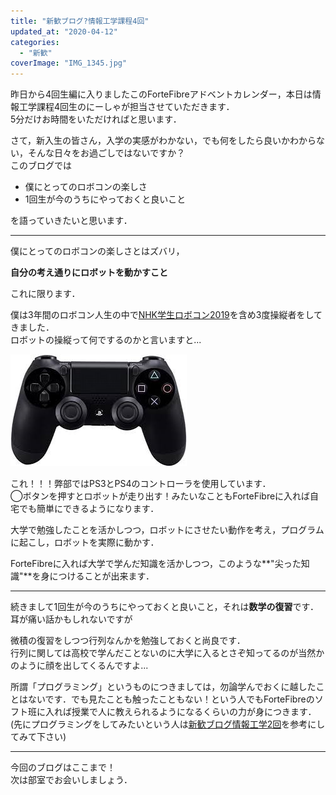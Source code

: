 ```yaml
---
title: "新歓ブログ?情報工学課程4回"
updated_at: "2020-04-12"
categories: 
  - "新歓"
coverImage: "IMG_1345.jpg"
---
```


昨日から4回生編に入りましたこのForteFibreアドベントカレンダー，本日は情報工学課程4回生のにーしゃが担当させていただきます．  
5分だけお時間をいただければと思います．

さて，新入生の皆さん，入学の実感がわかない，でも何をしたら良いかわからない，そんな日々をお過ごしではないですか？  
このブログでは  

- 僕にとってのロボコンの楽しさ
- 1回生が今のうちにやっておくと良いこと

を語っていきたいと思います．  

* * *

僕にとってのロボコンの楽しさとはズバリ，

**自分の考え通りにロボットを動かすこと**

これに限ります．

僕は3年間のロボコン人生の中で[NHK学生ロボコン2019](2019-06-07)を含め3度操縦者をしてきました．  
ロボットの操縦って何でするのかと言いますと...

![](images/ps4.jpeg)

これ！！！弊部ではPS3とPS4のコントローラを使用しています．  
◯ボタンを押すとロボットが走り出す！みたいなこともForteFibreに入れば自宅でも簡単にできるようになります．

大学で勉強したことを活かしつつ，ロボットにさせたい動作を考え，プログラムに起こし，ロボットを実際に動かす．

ForteFibreに入れば大学で学んだ知識を活かしつつ，このような**"尖った知識"**を身につけることが出来ます．

* * *

続きまして1回生が今のうちにやっておくと良いこと，それは**数学の復習**です．  
耳が痛い話かもしれないですが

微積の復習をしつつ行列なんかを勉強しておくと尚良です．  
行列に関しては高校で学んだことないのに大学に入るとさぞ知ってるのが当然かのように顔を出してくるんですよ...

所謂「プログラミング」というものにつきましては，勿論学んでおくに越したことはないです．でも見たことも触ったこともない！という人でもForteFibreのソフト班に入れば授業で人に教えられるようになるくらいの力が身につきます．  
(先にプログラミングをしてみたいという人は[新歓ブログ情報工学2回](2020-04-05)を参考にしてみて下さい)

* * *

今回のブログはここまで！  
次は部室でお会いしましょう．
